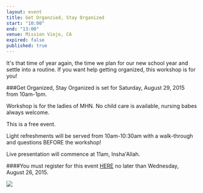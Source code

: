 ```yaml
---
layout: event
title: Get Organzied, Stay Organized
start: "10:00"
end: "13:00"
venue: Mission Viejo, CA
expired: false
published: true
---
```


It's that time of year again, the time we plan for our new school year and settle into a routine. If you want help getting organized, this workshop is for you!

###Get Organized, Stay Organized is set for Saturday, August 29, 2015 from 10am-1pm.

Workshop is for the ladies of MHN. No child care is available, nursing babes always welcome.

This is a free event.

Light refreshments will be served from 10am-10:30am with a walk-through and questions BEFORE the workshop!

Live presentation will commence at 11am, Insha'Allah.

####You must register for this event [HERE](https://docs.google.com/forms/d/1YtgsYbU0ZBOJ-uAIfelNb65omhexJid9POpu2e60bG0/viewform) no later than Wednesday, August 26, 2015.

<img src="https://cloud.githubusercontent.com/assets/7043355/9429728/e975543c-498f-11e5-9a97-8d45d67fed45.jpg"> 
